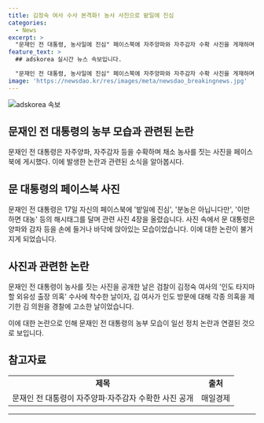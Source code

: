 ```yaml
---
title: 김정숙 여사 수사 본격화! 농사 사진으로 밭일에 진심
categories:
  - News
excerpt: >
  "문재인 전 대통령, 농사일에 진심" 페이스북에 자주양파와 자주감자 수확 사진을 게재하며 이목을 끌었습니다. 한편 검찰이 김정숙 여사의 인도 출장 의혹 수사에 착수하고, 김 여사가 의원을 고소한 사건도 발생했습니다. 이에 윤건영 의원은 김 여사의 고소장을 제출했다고 밝혀 논란이 계속되고 있습니다. (150자)
feature_text: >
  ## adskorea 실시간 뉴스 속보입니다.

  "문재인 전 대통령, 농사일에 진심" 페이스북에 자주양파와 자주감자 수확 사진을 게재하며 이목을 끌었습니다. 한편 검찰이 김정숙 여사의 인도 출장 의혹 수사에 착수하고, 김 여사가 의원을 고소한 사건도 발생했습니다. 이에 윤건영 의원은 김 여사의 고소장을 제출했다고 밝혀 논란이 계속되고 있습니다. (150자)
image: 'https://newsdao.kr/res/images/meta/newsdao_breakingnews.jpg'
---
```


<p><img src="https://newsdao.kr/res/images/meta/newsdao_breakingnews.jpg" alt="adskorea 속보" /></p>

<h2 data-ke-size="size26">문재인 전 대통령의 농부 모습과 관련된 논란</h2>

<p data-ke-size="size16">문재인 전 대통령은 자주양파, 자주감자 등을 수확하며 채소 농사를 짓는 사진을 페이스북에 게시했다. 이에 발생한 논란과 관련된 소식을 알아봅시다.</p>

<h2 data-ke-size="size26">문 대통령의 페이스북 사진</h2>

<p data-ke-size="size16">문재인 전 대통령은 17일 자신의 페이스북에 '밭일에 진심', '분농은 아닙니다만', '이만하면 대농' 등의 해시태그를 달며 관련 사진 4장을 올렸습니다. 사진 속에서 문 대통령은 양파와 감자 등을 손에 들거나 바닥에 앉아있는 모습이었습니다. 이에 대한 논란이 불거지게 되었습니다.</p>

<h2 data-ke-size="size26">사진과 관련한 논란</h2>

<p data-ke-size="size16">문재인 전 대통령이 농사를 짓는 사진을 공개한 날은 검찰이 김정숙 여사의 '인도 타지마할 외유성 출장 의혹' 수사에 착수한 날이자, 김 여사가 인도 방문에 대해 각종 의혹을 제기한 김 의원을 경찰에 고소한 날이었습니다.</p>

<p data-ke-size="size16">이에 대한 논란으로 인해 문재인 전 대통령의 농부 모습이 일선 정치 논란과 연결된 것으로 보입니다.</p>

<h2 data-ke-size="size26">참고자료</h2>

<table>
    <tbody>
        <tr>
            <td style="text-align: center; height: 17px;"><b>제목</b></td>
            <td style="text-align: center; height: 17px;"><b>출처</b></td>
        </tr>
        <tr>
            <td style="text-align: center; height: 17px;">문재인 전 대통령이 자주양파·자주감자 수확한 사진 공개</td>
            <td style="text-align: center; height: 17px;">매일경제</td>
        </tr>
    </tbody>
</table>

<p><hr></p>

